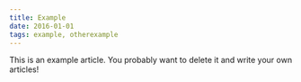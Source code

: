 ```yaml
---
title: Example
date: 2016-01-01
tags: example, otherexample
---
```


This is an example article. You probably want to delete it and write your own articles!
